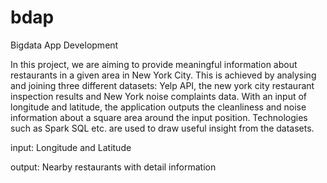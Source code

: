# bdap

Bigdata App Development

In this project, we are aiming to provide meaningful information about restaurants in a given area in New York City. This is achieved by analysing and joining three different datasets: Yelp API, the new york city restaurant inspection results and New York noise complaints data. With an input of longitude and latitude, the application outputs the cleanliness and noise information about a square area around the input position. Technologies such as Spark SQL etc. are used to draw useful insight from the datasets.

input: Longitude and Latitude

output: Nearby restaurants with detail information
